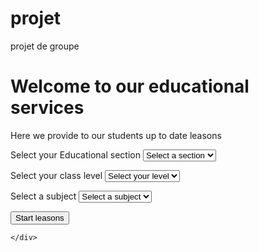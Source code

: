 # projet
projet de groupe
<!DOCTYPE html>
<html lang="en">
<head>
    <meta charset="UTF-8">
    <meta name="viewport" content="width=device-width, initial-scale=1.0">
    <link rel="stylesheet" href="services.css.css">
    <title>services</title>
</head>
<body>
    <div>
        <div>
            <div>
                <h1>Welcome to our educational services</h1>
                <p>Here we provide to our students up to date leasons</p>
                    <div>
                        <label for="subject" class="block text-sm font-medium text-gray-700 mb-1">Select your Educational section</label>
                        <select id="subject" name="subject" class="w-full px-4 py-3 rounded-lg border border-gray-300 focus:border-indigo-500 form-input transition duration-150 ease-in-out">
                            <option value="">Select a section</option>
                            <option value="English">Anglophone</option>
                            <option value="French">Francophone</option>
                        </select>
                        <p id="languagError" class="error-message"></p>
                    </div>
                    <div>
                        <label for="subject" class="block text-sm font-medium text-gray-700 mb-1">Select your class level</label>
                        <select id="subject" name="subject" class="w-full px-4 py-3 rounded-lg border border-gray-300 focus:border-indigo-500 form-input transition duration-150 ease-in-out">
                            <option value="">Select your level</option>
                            <option value="6 ème">6 ème</option>
                            <option value="5 ème">5 ème</option>
                            <option value="4 ème">4 ème</option>
                            <option value="3 ème">3 ème</option>
                            <option value="2 nd">2 nd</option>
                        </select>
                        <p id="levelError" class="error-message"></p>
                    </div>
                    <div>
                        <label for="subject" class="block text-sm font-medium text-gray-700 mb-1">Select a subject</label>
                        <select id="subject" name="subject" class="w-full px-4 py-3 rounded-lg border border-gray-300 focus:border-indigo-500 form-input transition duration-150 ease-in-out">
                            <option value="">Select a subject</option>
                            <option value="Mathématiques">Mathématiques</option>
                            <option value="Anglais">Anglais</option>
                            <option value="Physique">Physique</option>
                            <option value="Chimie">Chimie</option>
                            <option value="Informatique">Informatique</option>
                        </select>
                        <p id="levelError" class="error-message"></p>
                    </div>
                <button>Start leasons</button>
            </div>
        </div>
        
    </div>
</body>
</html>
